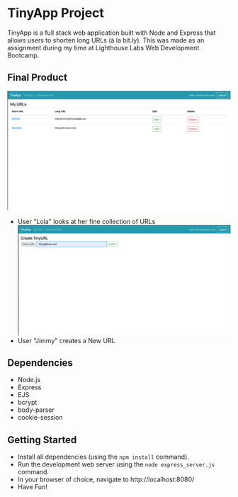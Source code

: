 # TinyApp Project

TinyApp is a full stack web application built with Node and Express that allows users to shorten long URLs (à la bit.ly). This was made as an assignment during my time at Lighthouse Labs Web Development Bootcamp. 

## Final Product

!["Screenshot of URLs Page"](https://github.com/mollyet/tinyapp/blob/master/docs/urls-page.png)
- User "Lola" looks at her fine collection of URLs
!["Screenshot of New URL page"](https://github.com/mollyet/tinyapp/blob/master/docs/urls-make-new.png)
- User "Jimmy" creates a New URL

## Dependencies

- Node.js
- Express
- EJS
- bcrypt
- body-parser
- cookie-session

## Getting Started

- Install all dependencies (using the `npm install` command).
- Run the development web server using the `node express_server.js` command.
- In your browser of choice, navigate to http://localhost:8080/
- Have Fun!